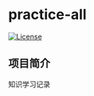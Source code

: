 # practice-all

[![License](https://img.shields.io/badge/License-Apache%202.0-blue.svg?label=license)](https://github.com/KimZing/practice-all/blob/master/LICENSE)

## 项目简介

知识学习记录
